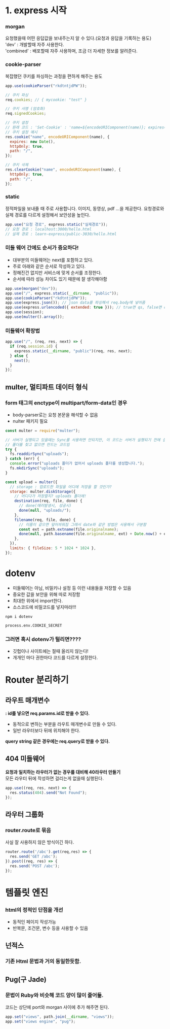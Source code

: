 # 1. express 시작

### morgan

요청했을때 어떤 응답값을 보내주는지 알 수 있다.(요청과 응답을 기록하는 용도)
<br>
'dev' : 개발할때 자주 사용한다.
<br>
'combined' : 배포할때 자주 사용하며, 조금 더 자세한 정보를 알려준다.

### cookie-parser

복잡했던 쿠키를 파싱하는 과정을 편하게 해주는 용도

```javascript
app.use(cookieParser("rkdtntjdPW"));

// 쿠키 파싱
req.cookies; // { mycookie: "test" }

// 쿠키 서명 (암호화)
req.signedCookies;

// 쿠키 설정
// 원래 코드 : 'Set-Cookie' : 'name=${encodeURIComponent(name)}; expires=${expires.toUTCString()}; httpOnly; path=/'
// 쿠키 설정 예시
res.cookie("name", encodeURIComponent(name), {
  expires: new Date(),
  httpOnly: true,
  path: "/",
});

// 쿠키 삭제
res.clearCookie("name", encodeURIComponent(name), {
  httpOnly: true,
  path: "/",
});
```

### static

정적파일을 보내줄 때 주로 사용합니다. 이미지, 동영상, pdf ...을 제공한다.
요청경로와 실제 경로를 다르게 설정해서 보안성을 높인다.

```javascript
app.use("요청 경로", express.static("실제경로"));
// 요청 경로 : localhost:3000/hello.html
// 실제 경로 : learn-express/public-3030/hello.html
```

### 미들 웨어 간에도 순서가 중요하다!

- 대부분의 미들웨어는 next를 포함하고 있다.
- 주로 아래와 같은 순서로 작성하고 있다.
- 정해진건 없지만 서비스에 맞게 순서를 조정한다.
- 순서에 따라 성능 차이도 있기 때문에 잘 생각해야함

```javascript
app.use(morgan("dev"));
app.use("/", express.static(__dirname, "public"));
app.use(cookieParser("rkdtntjdPW"));
app.use(express.json()); // json data를 파싱해서 req.body에 넣어줌
app.use(express.urlencoded({ extended: true })); // true면 qs, false면 querystring 모듈 사용
app.use(session);
app.use(multer().array());
```

### 미들웨어 확장법

```javascript
app.use("/", (req, res, next) => {
  if (req.session.id) {
    express.static(__dirname, "public")(req, res, next);
  } else {
    next();
  }
});
```

## multer, 멀티파트 데이터 형식

### form 태그의 enctype이 multipart/form-data인 경우

- body-parser로는 요청 본문을 해석할 수 없음
- nulter 패키지 필요

```javascript
const multer = require("multer");

// 서버가 실행되고 있을때는 Sync를 사용하면 안되지만, 이 코드는 서버가 실행되기 전에 실행하는 코드라 Sync를 사용해도 무방하다.
// 폴더를 찾고 없으면 만드는 코드임
try {
  fs.readdirSync("uploads");
} catch (err) {
  console.error("uploads 폴더가 없어서 uploads 폴더를 생성합니다.");
  fs.mkdirSync("uploads");
}

const upload = multer({
  // storage : 업로드한 파일을 어디에 저장을 할 것인가?
  storage: multer.diskStorage({
    // 어디다가 저장할지? uploads 폴더에!
    destination(req, file, done) {
      // done(에러발생시, 성공시)
      done(null, "uploads/");
    },
    filename(req, file, done) {
      // 이름이 같으면 덮어씌워짐 그래서 date와 같은 방법은 사용해서 구분함
      const ext = path.extname(file.originalname);
      done(null, path.basename(file.originalname, ext) + Date.now() + ext);
    },
  }),
  limits: { fileSize: 5 * 1024 * 1024 },
});
```

# dotenv

- 미들웨어는 아님, 비밀키나 설정 등 이런 내용들을 저장할 수 있음
- 중요한 값을 보안을 위해 따로 저장함
- 최대한 위에서 import한다.
- 소스코드에 비밀코드를 넣지마라!!!

```shell
npm i dotenv

process.env.COOKIE_SECRET
```

### 그러면 혹시 dotenv가 털리면????

- 깃헙이나 사이트에는 절때 올리지 않는다!
- 개개인 마다 권한마다 코드를 다르게 설정한다.

# Router 분리하기

## 라우트 매개변수

**: id를 넣으면 req.params.id로 받을 수 있다.**
<br>

- 동적으로 변하는 부분을 라우트 매개변수로 만들 수 있다.
- 일반 라우터보다 뒤에 위치해야 한다.

**query string 같은 경우에는 req.query로 받을 수 있다.**
<br>

## 404 미들웨어

**요청과 일치하는 라우터가 없는 경우를 대비해 40라우터 만들기**
<br>
모든 라우터 뒤에 작성하면 걸리는게 없을때 실행된다.

```javascript
app.use((req, res, next) => {
  res.status(404).send("Not Found");
});
```

## 라우터 그룹화

### router.route로 묶음

사실 잘 사용하지 않은 방식이긴 하다.

```javascript
router.route('/abc').get(req,res) => {
  res.send('GET /abc');
}).post((req, res) => {
  res.send('POST /abc');
});
```

# 템플릿 엔진

### html의 정적인 단점을 개선

- 동적인 페이지 작성가능
- 반복문, 조건문, 변수 등을 사용할 수 있음

## 넌적스

### 기존 Html 문법과 거의 동일한듯함.

## Pug(구 Jade)

### 문법이 Ruby와 비슷해 코드 양이 많이 줄어듦.

코드는 상단에 port와 morgan 사이에 추가 해주면 된다.

```javascript
app.set("views", path.join(__dirname, "views"));
app.set("views engine", "pug");
```
